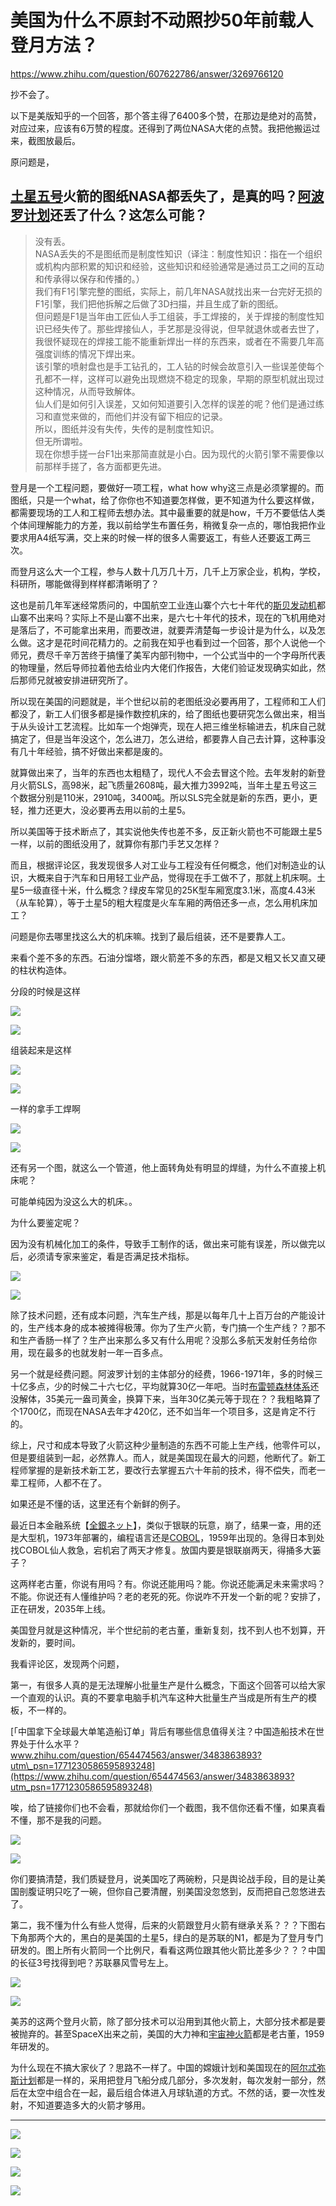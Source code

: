 # 美国为什么不原封不动照抄50年前载人登月方法？

https://www.zhihu.com/question/607622786/answer/3269766120

抄不会了。

以下是美版知乎的一个回答，那个答主得了6400多个赞，在那边是绝对的高赞，对应过来，应该有6万赞的程度。还得到了两位NASA大佬的点赞。我把他搬运过来，截图放最后。

原问题是，

## [土星五号](https://www.zhihu.com/search?q=%E5%9C%9F%E6%98%9F%E4%BA%94%E5%8F%B7&search_source=Entity&hybrid_search_source=Entity&hybrid_search_extra=%7B%22sourceType%22%3A%22answer%22%2C%22sourceId%22%3A3269766120%7D)火箭的图纸NASA都丢失了，是真的吗？[阿波罗计划](https://www.zhihu.com/search?q=%E9%98%BF%E6%B3%A2%E7%BD%97%E8%AE%A1%E5%88%92&search_source=Entity&hybrid_search_source=Entity&hybrid_search_extra=%7B%22sourceType%22%3A%22answer%22%2C%22sourceId%22%3A3269766120%7D)还丢了什么？这怎么可能？

> 没有丢。  
> NASA丢失的不是图纸而是制度性知识（译注：制度性知识：指在一个组织或机构内部积累的知识和经验，这些知识和经验通常是通过员工之间的互动和传承得以保存和传播的。）  
> 我们有F1引擎完整的图纸，实际上，前几年NASA就找出来一台完好无损的F1引擎，我们把他拆解之后做了3D扫描，并且生成了新的图纸。  
> 但问题是F1是当年由工匠仙人手工组装，手工焊接的，关于焊接的制度性知识已经失传了。那些焊接仙人，手艺那是没得说，但早就退休或者去世了，我很怀疑现在的焊接工能不能重新焊出一样的东西来，或者在不需要几年高强度训练的情况下焊出来。  
> 该引擎的喷射盘也是手工钻孔的，工人钻的时候会故意引入一些误差使每个孔都不一样，这样可以避免出现燃烧不稳定的现象，早期的原型机就出现过这种情况，从而导致解体。  
> 仙人们是如何引入误差，又如何知道要引入怎样的误差的呢？他们是通过练习和直觉来做的，而他们并没有留下相应的记录。  
> 所以，图纸并没有失传，失传的是制度性知识。  
> 但无所谓啦。  
> 现在你想手搓一台F1出来那简直就是小白。因为现代的火箭引擎不需要像以前那样手搓了，各方面都更先进。

登月是一个工程问题，要做好一项工程，what how why这三点是必须掌握的。而图纸，只是一个what，给了你你也不知道要怎样做，更不知道为什么要这样做，都需要现场的工人和工程师去想办法。其中最重要的就是how，千万不要低估人类个体间理解能力的方差，我以前给学生布置任务，稍微复杂一点的，哪怕我把作业要求用A4纸写满，交上来的时候一样的很多人需要返工，有些人还要返工两三次。

而登月这么大一个工程，参与人数十几万几十万，几千上万家企业，机构，学校，科研所，哪能做得到样样都清晰明了？

这也是前几年军迷经常质问的，中国航空工业连山寨个六七十年代的[斯贝发动机](https://www.zhihu.com/search?q=%E6%96%AF%E8%B4%9D%E5%8F%91%E5%8A%A8%E6%9C%BA&search_source=Entity&hybrid_search_source=Entity&hybrid_search_extra=%7B%22sourceType%22%3A%22answer%22%2C%22sourceId%22%3A3269766120%7D)都山寨不出来吗？实际上不是山寨不出来，是六七十年代的技术，现在的飞机用绝对是落后了，不可能拿出来用，而要改进，就要弄清楚每一步设计是为什么，以及怎么做。这才是花时间花精力的。之前我在知乎也看到过一个回答，那个人说他一个师兄，费尽千辛万苦终于搞懂了美军内部刊物中，一个公式当中的一个字母所代表的物理量，然后导师拉着他去给业内大佬们作报告，大佬们验证发现确实如此，然后那师兄就被安排进研究所了。

所以现在美国的问题就是，半个世纪以前的老图纸没必要再用了，工程师和工人们都没了，新工人们很多都是操作数控机床的，给了图纸也要研究怎么做出来，相当于从头设计工艺流程。比如车一个炮弹壳，现在人把三维坐标输进去，机床自己就搞定了，但是当年没这个，怎么进刀，怎么进给，都要靠人自己去计算，这种事没有几十年经验，搞不好做出来都是废的。

就算做出来了，当年的东西也太粗糙了，现代人不会去冒这个险。去年发射的新登月火箭SLS，高98米，起飞质量2608吨，最大推力3992吨，当年土星五号这三个数据分别是110米，2910吨，3400吨。所以SLS完全就是新的东西，更小，更轻，推力还更大，没必要再去用以前的土星5。

所以美国等于技术断点了，其实说他失传也差不多，反正新火箭也不可能跟土星5一样，以前的图纸没用了，就算你有那门手艺又怎样？

而且，根据评论区，我发现很多人对工业与工程没有任何概念，他们对制造业的认识，大概来自于汽车和日用轻工业产品，觉得现在手工做不了，那就上机床啊。土星5一级直径十米，什么概念？绿皮车常见的25K型车厢宽度3.1米，高度4.43米（从车轮算），等于土星5的粗大程度是火车车厢的两倍还多一点，怎么用机床加工？

问题是你去哪里找这么大的机床嘛。找到了最后组装，还不是要靠人工。

来看个差不多的东西。石油分馏塔，跟火箭差不多的东西，都是又粗又长又直又硬的柱状构造体。

分段的时候是这样

![](https://picx.zhimg.com/50/v2-63a1242d8c0cd8287b6601daac5c2afe_720w.jpg?source=2c26e567)

![](https://picx.zhimg.com/80/v2-63a1242d8c0cd8287b6601daac5c2afe_1440w.webp?source=2c26e567)

组装起来是这样

![](https://pica.zhimg.com/50/v2-02dde03b44a90236a9ff8be77e81539f_720w.jpg?source=2c26e567)

![](https://pica.zhimg.com/80/v2-02dde03b44a90236a9ff8be77e81539f_1440w.webp?source=2c26e567)

一样的拿手工焊啊

![](https://picx.zhimg.com/50/v2-4a6a8f60545cb51cf27c875be5dea69c_720w.jpg?source=2c26e567)

![](https://picx.zhimg.com/80/v2-4a6a8f60545cb51cf27c875be5dea69c_1440w.webp?source=2c26e567)

还有另一个图，就这么一个管道，他上面转角处有明显的焊缝，为什么不直接上机床呢？

可能单纯因为没这么大的机床。。

为什么要鉴定呢？

因为没有机械化加工的条件，导致手工制作的话，做出来可能有误差，所以做完以后，必须请专家来鉴定，看是否满足技术指标。

![](https://pic1.zhimg.com/50/v2-5c2c559d42fb1f9136a6405b34f9574c_720w.jpg?source=2c26e567)

![](https://pic1.zhimg.com/80/v2-5c2c559d42fb1f9136a6405b34f9574c_1440w.webp?source=2c26e567)

除了技术问题，还有成本问题，汽车生产线，那是以每年几十上百万台的产能设计的，生产线本身的成本被摊得极薄。你为了生产火箭，专门搞一个生产线？？那不和生产香肠一样了？生产出来那么多又有什么用呢？没那么多航天发射任务给你用，现在最多的也就发射一年一百多点。

另一个就是经费问题。阿波罗计划的主体部分的经费，1966-1971年，多的时候三十亿多点，少的时候二十六七亿，平均就算30亿一年吧。当时[布雷顿森林体系](https://www.zhihu.com/search?q=%E5%B8%83%E9%9B%B7%E9%A1%BF%E6%A3%AE%E6%9E%97%E4%BD%93%E7%B3%BB&search_source=Entity&hybrid_search_source=Entity&hybrid_search_extra=%7B%22sourceType%22%3A%22answer%22%2C%22sourceId%22%3A3269766120%7D)还没解体，35美元一盎司黄金，换算下来，当年30亿美元等于现在？？我粗略算了个1700亿，而现在NASA去年才420亿，还不如当年一个项目多，这是肯定不行的。

综上，尺寸和成本导致了火箭这种少量制造的东西不可能上生产线，他零件可以，但是要组装到一起，必然靠人。而人，就是美国现在最大的问题，他断代了。新工程师掌握的是新技术新工艺，要改行去掌握五六十年前的技术，得不偿失，而老一辈工程师，人都不在了。

如果还是不懂的话，这里还有个新鲜的例子。

最近日本金融系统【[全銀ネット](https://www.zhihu.com/search?q=%E5%85%A8%E9%8A%80%E3%83%8D%E3%83%83%E3%83%88&search_source=Entity&hybrid_search_source=Entity&hybrid_search_extra=%7B%22sourceType%22%3A%22answer%22%2C%22sourceId%22%3A3269766120%7D)】，类似于银联的玩意，崩了，结果一查，用的还是大型机，1973年部署的，编程语言还是[COBOL](https://www.zhihu.com/search?q=COBOL&search_source=Entity&hybrid_search_source=Entity&hybrid_search_extra=%7B%22sourceType%22%3A%22answer%22%2C%22sourceId%22%3A3269766120%7D)，1959年出现的。急得日本到处找COBOL仙人救急，宕机宕了两天才修复。放国内要是银联崩两天，得捅多大篓子？

这两样老古董，你说有用吗？有。你说还能用吗？能。你说还能满足未来需求吗？不能。你说还有人懂维护吗？老的老死的死。你说咋不开发一个新的呢？安排了，正在研发，2035年上线。

美国登月就是这种情况，半个世纪前的老古董，重新复刻，找不到人也不划算，开发新的，要时间。

我看评论区，发现两个问题，

第一，有很多人真的是无法理解小批量生产是什么概念，下面这个回答可以给大家一个直观的认识。真的不要拿电脑手机汽车这种大批量生产当成是所有生产的模板，不一样的。

[「中国拿下全球最大单笔造船订单」背后有哪些信息值得关注？中国造船技术在世界处于什么水平？​www.zhihu.com/question/654474563/answer/3483863893?utm\_psn=1771230586595893248](https://www.zhihu.com/question/654474563/answer/3483863893?utm_psn=1771230586595893248)

唉，给了链接你们也不会看，那就给你们一个截图，我不信你还看不懂，如果真看不懂，那不是我的问题。

![](https://picx.zhimg.com/50/v2-bdbe93fd91223acb8b3e0a1d9e6f64eb_720w.jpg?source=2c26e567)

![](https://picx.zhimg.com/80/v2-bdbe93fd91223acb8b3e0a1d9e6f64eb_1440w.webp?source=2c26e567)

你们要搞清楚，我们质疑登月，说美国吃了两碗粉，只是舆论战手段，目的是让美国剖腹证明只吃了一碗，但你自己要清醒，别美国没忽悠到，反而把自己忽悠进去了。

第二，我不懂为什么有些人觉得，后来的火箭跟登月火箭有继承关系？？？下图右下角那两个大的，黑白的是美国的土星5，绿白的是苏联的N1，都是为了登月专门研发的。图上所有火箭同一个比例尺，看看这两位跟其他火箭比差多少？？？中国的长征3号找得到吧？苏联暴风雪号左上。

![](https://picx.zhimg.com/50/v2-dea45f8a9ca0cc8ea5a2f0643a403671_720w.jpg?source=2c26e567)

![](https://picx.zhimg.com/80/v2-dea45f8a9ca0cc8ea5a2f0643a403671_1440w.webp?source=2c26e567)

美苏的这两个登月火箭，除了部分技术可以沿用到其他火箭上，大部分技术都是要被抛弃的。甚至SpaceX出来之前，美国的大力神和[宇宙神火箭](https://www.zhihu.com/search?q=%E5%AE%87%E5%AE%99%E7%A5%9E%E7%81%AB%E7%AE%AD&search_source=Entity&hybrid_search_source=Entity&hybrid_search_extra=%7B%22sourceType%22%3A%22answer%22%2C%22sourceId%22%3A3269766120%7D)都是老古董，1959年研发的。

为什么现在不搞大家伙了？思路不一样了。中国的嫦娥计划和美国现在的[阿尔忒弥斯计划](https://www.zhihu.com/search?q=%E9%98%BF%E5%B0%94%E5%BF%92%E5%BC%A5%E6%96%AF%E8%AE%A1%E5%88%92&search_source=Entity&hybrid_search_source=Entity&hybrid_search_extra=%7B%22sourceType%22%3A%22answer%22%2C%22sourceId%22%3A3269766120%7D)都是一样的，采用把登月飞船分成几部分，多次发射，每次发射一部分，然后在太空中组合在一起，最后组合体进入月球轨道的方式。不然的话，要一次性发射，不知道要造多大的火箭才够用。

* * *

  

![](https://picx.zhimg.com/50/v2-92e0e3f60cba13e303fd1677a4946281_720w.jpg?source=2c26e567)

![](https://picx.zhimg.com/80/v2-92e0e3f60cba13e303fd1677a4946281_1440w.webp?source=2c26e567)

  

![](https://picx.zhimg.com/50/v2-5f2e5143b564df2689b9466968bed4bc_720w.jpg?source=2c26e567)

![](https://picx.zhimg.com/80/v2-5f2e5143b564df2689b9466968bed4bc_1440w.webp?source=2c26e567)